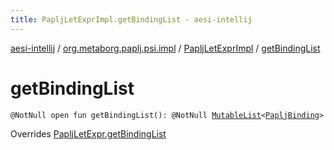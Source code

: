 ```yaml
---
title: PapljLetExprImpl.getBindingList - aesi-intellij
---
```


[aesi-intellij](../../index.html) / [org.metaborg.paplj.psi.impl](../index.html) / [PapljLetExprImpl](index.html) / [getBindingList](.)

# getBindingList

`@NotNull open fun getBindingList(): @NotNull `[`MutableList`](https://kotlinlang.org/api/latest/jvm/stdlib/kotlin.collections/-mutable-list/index.html)`<`[`PapljBinding`](../../org.metaborg.paplj.psi/-paplj-binding/index.html)`>`

Overrides [PapljLetExpr.getBindingList](../../org.metaborg.paplj.psi/-paplj-let-expr/get-binding-list.html)

